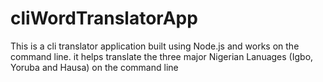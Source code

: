 # cliWordTranslatorApp
This is a cli translator application built using Node.js and works on the command line. it helps translate the three major Nigerian Lanuages (Igbo, Yoruba and Hausa) on the command line
